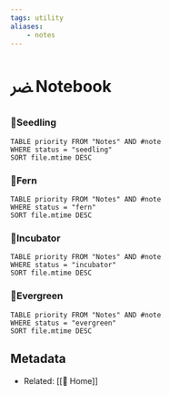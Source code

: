 ```yaml
---
tags: utility
aliases:
	- notes
---
```


# ﴬ Notebook

### 🌱Seedling
```dataview
TABLE priority FROM "Notes" AND #note 
WHERE status = "seedling"
SORT file.mtime DESC
```
### 🌿Fern
```dataview
TABLE priority FROM "Notes" AND #note
WHERE status = "fern"
SORT file.mtime DESC
```

### 🎋Incubator
```dataview
TABLE priority FROM "Notes" AND #note
WHERE status = "incubator"
SORT file.mtime DESC
```

### 🌲Evergreen

```dataview
TABLE priority FROM "Notes" AND #note 
WHERE status = "evergreen"
SORT file.mtime DESC
```

## Metadata
- Related: [[ Home]]